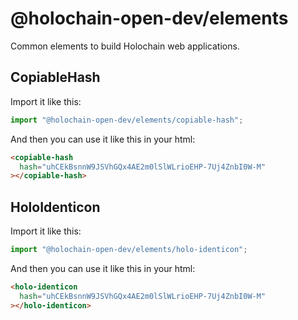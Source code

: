 # @holochain-open-dev/elements

Common elements to build Holochain web applications.

## CopiableHash

Import it like this:

```js
import "@holochain-open-dev/elements/copiable-hash";
```

And then you can use it like this in your html:

```html
<copiable-hash
  hash="uhCEkBsnnW9JSVhGQx4AE2m0lSlWLrioEHP-7Uj4ZnbI0W-M"
></copiable-hash>
```

## HoloIdenticon

Import it like this:

```js
import "@holochain-open-dev/elements/holo-identicon";
```

And then you can use it like this in your html:

```html
<holo-identicon
  hash="uhCEkBsnnW9JSVhGQx4AE2m0lSlWLrioEHP-7Uj4ZnbI0W-M"
></holo-identicon>
```
